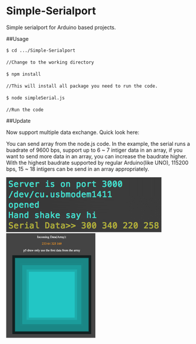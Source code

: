 # Simple-Serialport
Simple serialport for Arduino based projects.


##Usage
```
$ cd .../Simple-Serialport

//Change to the working directory

$ npm install

//This will install all package you need to run the code.

$ node simpleSerial.js

//Run the code
```
##Update

Now support multiple data exchange. Quick look here:

You can send array from the node.js code. In the example, the serial runs a buadrate of 9600 bps, support up to 6 ~ 7 intiger data in an array, if you want to send more data in an array, you can increase the baudrate higher. With the highest baudrate supported by regular Arduino(like UNO), 115200 bps, 15 ~ 18 intigers can be send in an array appropriately.

<img src = "https://github.com/Rubinhuang9239/Simple-Serialport/blob/master/array.png">

<img width="240" src = "https://github.com/Rubinhuang9239/Simple-Serialport/blob/master/screenshot.png">

